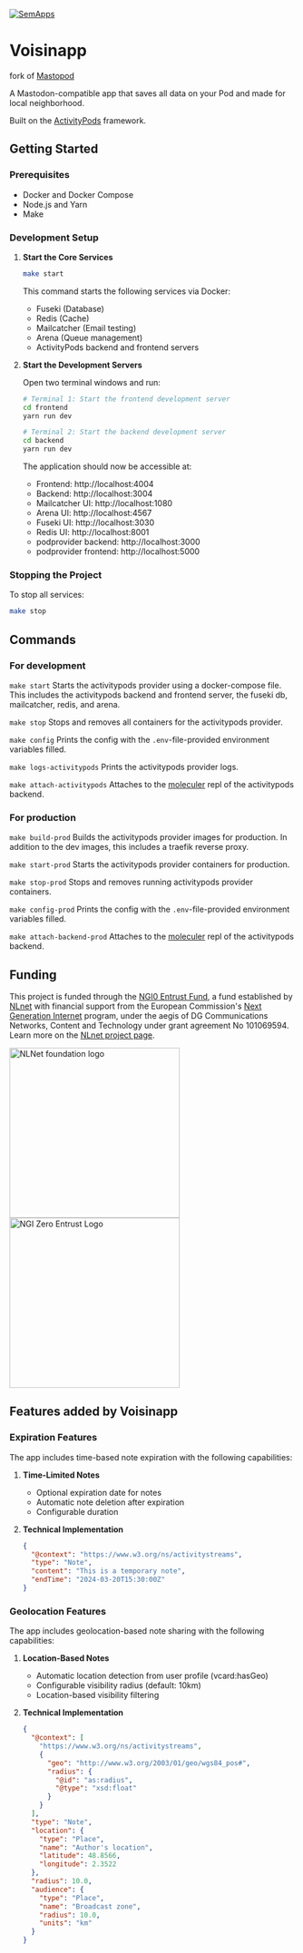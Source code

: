[![SemApps](https://badgen.net/badge/Powered%20by/SemApps/28CDFB)](https://semapps.org)

# Voisinapp

fork of [Mastopod](https://github.com/activitypods/mastopod)

A Mastodon-compatible app that saves all data on your Pod and made for local neighborhood.

Built on the [ActivityPods](https://activitypods.org) framework.

## Getting Started

### Prerequisites

- Docker and Docker Compose
- Node.js and Yarn
- Make

### Development Setup

1. **Start the Core Services**

   ```bash
   make start
   ```

   This command starts the following services via Docker:

   - Fuseki (Database)
   - Redis (Cache)
   - Mailcatcher (Email testing)
   - Arena (Queue management)
   - ActivityPods backend and frontend servers

2. **Start the Development Servers**

   Open two terminal windows and run:

   ```bash
   # Terminal 1: Start the frontend development server
   cd frontend
   yarn run dev

   # Terminal 2: Start the backend development server
   cd backend
   yarn run dev
   ```

   The application should now be accessible at:

   - Frontend: http://localhost:4004
   - Backend: http://localhost:3004
   - Mailcatcher UI: http://localhost:1080
   - Arena UI: http://localhost:4567
   - Fuseki UI: http://localhost:3030
   - Redis UI: http://localhost:8001
   - podprovider backend: http://localhost:3000
   - podprovider frontend: http://localhost:5000

### Stopping the Project

To stop all services:

```bash
make stop
```

## Commands

### For development

`make start` Starts the activitypods provider using a docker-compose file. This includes the activitypods backend and frontend server, the fuseki db, mailcatcher, redis, and arena.

`make stop` Stops and removes all containers for the activitypods provider.

`make config` Prints the config with the `.env`-file-provided environment variables filled.

`make logs-activitypods` Prints the activitypods provider logs.

`make attach-activitypods` Attaches to the [moleculer](https://moleculer.services/) repl of the activitypods backend.

### For production

`make build-prod` Builds the activitypods provider images for production. In addition to the dev images, this includes a traefik reverse proxy.

`make start-prod` Starts the activitypods provider containers for production.

`make stop-prod` Stops and removes running activitypods provider containers.

`make config-prod` Prints the config with the `.env`-file-provided environment variables filled.

`make attach-backend-prod` Attaches to the [moleculer](https://moleculer.services/) repl of the activitypods backend.

## Funding

This project is funded through the [NGI0 Entrust Fund](https://nlnet.nl/entrust), a fund
established by [NLnet](https://nlnet.nl) with financial support from the European Commission's
[Next Generation Internet](https://ngi.eu) program, under the aegis of DG Communications Networks,
Content and Technology under grant agreement No 101069594. Learn more on the [NLnet project page](https://nlnet.nl/project/ActivityPods).

[<img src="https://nlnet.nl/logo/banner.png" alt="NLNet foundation logo" width="300" />](https://nlnet.nl/)
[<img src="https://nlnet.nl/image/logos/NGI0Entrust_tag.svg" alt="NGI Zero Entrust Logo" width="300" />](https://nlnet.nl/entrust)

## Features added by Voisinapp

### Expiration Features

The app includes time-based note expiration with the following capabilities:

1. **Time-Limited Notes**

   - Optional expiration date for notes
   - Automatic note deletion after expiration
   - Configurable duration

2. **Technical Implementation**

   ```json
   {
     "@context": "https://www.w3.org/ns/activitystreams",
     "type": "Note",
     "content": "This is a temporary note",
     "endTime": "2024-03-20T15:30:00Z"
   }
   ```

### Geolocation Features

The app includes geolocation-based note sharing with the following capabilities:

1. **Location-Based Notes**

   - Automatic location detection from user profile (vcard:hasGeo)
   - Configurable visibility radius (default: 10km)
   - Location-based visibility filtering

2. **Technical Implementation**

   ```json
   {
     "@context": [
       "https://www.w3.org/ns/activitystreams",
       {
         "geo": "http://www.w3.org/2003/01/geo/wgs84_pos#",
         "radius": {
           "@id": "as:radius",
           "@type": "xsd:float"
         }
       }
     ],
     "type": "Note",
     "location": {
       "type": "Place",
       "name": "Author's location",
       "latitude": 48.8566,
       "longitude": 2.3522
     },
     "radius": 10.0,
     "audience": {
       "type": "Place",
       "name": "Broadcast zone",
       "radius": 10.0,
       "units": "km"
     }
   }
   ```
